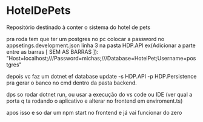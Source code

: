 # HotelDePets
Repositório destinado à conter o sistema do hotel de pets
                                                                                                                                    
pra roda tem que ter um postgres no pc colocar a password no appsetings.development.json linha 3 na pasta HDP.API  ex(Adicionar a parte entre as barras [ SEM AS BARRAS ]): "Host=localhost;///Password=michas;///Database=HotelPet;Username=postgres" 

depois vc faz um dotnet ef database update -s HDP.API -p HDP.Persistence  pra gerar o banco no cmd dentro da pasta backend.

dps so rodar dotnet run, ou usar a execução do vs code ou IDE (ver qual a porta q ta rodando o aplicativo e alterar no frontend em enviroment.ts)

apos isso e so dar um npm start no frontend e já vai funcionar do zero
